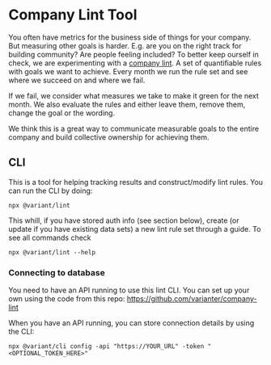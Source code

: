 # Company Lint Tool

You often have metrics for the business side of things for your company. But
measuring other goals is harder. E.g. are you on the right track for building
community? Are people feeling included? To better keep ourself in check, we are
experimenting with a
[company lint](<https://en.wikipedia.org/wiki/Lint_(software)>). A set of
quantifiable rules with goals we want to achieve. Every month we run the rule
set and see where we succeed on and where we fail.

If we fail, we consider what measures we take to make it green for the next
month. We also evaluate the rules and either leave them, remove them, change the
goal or the wording.

We think this is a great way to communicate measurable goals to the entire
company and build collective ownership for achieving them.

## CLI

This is a tool for helping tracking results and construct/modify lint rules. You
can run the CLI by doing:

```
npx @variant/lint
```

This whill, if you have stored auth info (see section below), create (or update
if you have existing data sets) a new lint rule set through a guide. To see all
commands check

```
npx @variant/lint --help
```

### Connecting to database

You need to have an API running to use this lint CLI. You can set up your own
using the code from this repo: https://github.com/varianter/company-lint

When you have an API running, you can store connection details by using the CLI:

```
npx @variant/cli config -api "https://YOUR_URL" -token "<OPTIONAL_TOKEN_HERE>"
```
